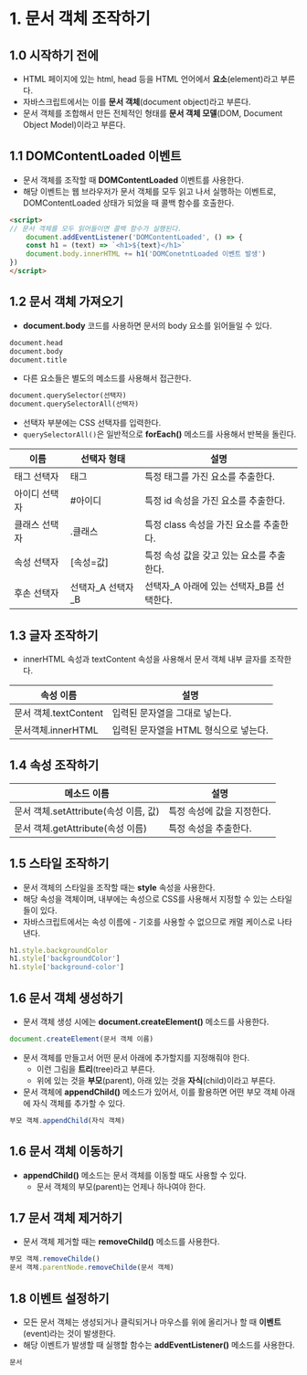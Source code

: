 # 1. 문서 객체 조작하기
## 1.0 시작하기 전에
- HTML 페이지에 있는 html, head 등을 HTML 언어에서 **요소**(element)라고 부른다.
- 자바스크립트에서는 이를 **문서 객체**(document object)라고 부른다.
- 문서 객체를 조합해서 만든 전체적인 형태를 **문서 객체 모델**(DOM, Document Object Model)이라고 부른다.

## 1.1 DOMContentLoaded 이벤트
- 문서 객체를 조작할 때 **DOMContentLoaded** 이벤트를 사용한다.
- 해당 이벤트는 웹 브라우저가 문서 객체를 모두 읽고 나서 실행하는 이벤트로, DOMContentLoaded 상태가 되었을 때 콜백 함수를 호출한다.
```html
<script>
// 문서 객체를 모두 읽어들이면 콜백 함수가 실행된다.
	document.addEventListener('DOMContentLoaded', () => {
	const h1 = (text) => `<h1>${text}</h1>`
	document.body.innerHTML += h1('DOMConetntLoaded 이벤트 발생')
})
</script>
```

## 1.2 문서 객체 가져오기
- **document.body** 코드를 사용하면 문서의 body 요소를 읽어들일 수 있다.
```html
document.head
document.body
document.title
```
- 다른 요소들은 별도의 메소드를 사용해서 접근한다.
```html
document.querySelector(선택자)
document.querySelectorAll(선택자)
```
- 선택자 부분에는 CSS 선택자를 입력한다.
- `querySelectorAll()`은 일반적으로 **forEach()** 메소드를 사용해서 반복을 돌린다.

| 이름      | 선택자 형태      | 설명                        |
| ------- | ----------- | ------------------------- |
| 태그 선택자  | 태그          | 특정 태그를 가진 요소를 추출한다.       |
| 아이디 선택자 | \#아이디       | 특정 id 속성을 가진 요소를 추출한다.    |
| 클래스 선택자 | .클래스        | 특정 class 속성을 가진 요소를 추출한다. |
| 속성 선택자  | [속성=값]      | 특정 속성 값을 갖고 있는 요소를 추출한다.  |
| 후손 선택자  | 선택자_A 선택자_B | 선택자_A 아래에 있는 선택자_B를 선택한다. |

## 1.3 글자 조작하기
- innerHTML 속성과 textContent 속성을 사용해서 문서 객체 내부 글자를 조작한다.

| 속성 이름             | 설명                      |
| ----------------- | ----------------------- |
| 문서 객체.textContent | 입력된 문자열을 그대로 넣는다.       |
| 문서객체.innerHTML    | 입력된 문자열을 HTML 형식으로 넣는다. |

## 1.4 속성 조작하기
| 메소드 이름                       | 설명              |
| ---------------------------- | --------------- |
| 문서 객체.setAttribute(속성 이름, 값) | 특정 속성에 값을 지정한다. |
| 문서 객체.getAttribute(속성 이름)    | 특정 속성을 추출한다.    |

## 1.5 스타일 조작하기
- 문서 객체의 스타일을 조작할 때는 **style** 속성을 사용한다.
- 해당 속성을 객체이며, 내부에는 속성으로 CSS를 사용해서 지정할 수 있는 스타일들이 있다.
- 자바스크립트에서는 속성 이름에 - 기호를 사용할 수 없으므로 캐멀 케이스로 나타낸다.
```javascript
h1.style.backgroundColor
h1.style['backgroundColor']
h1.style['background-color']
```

## 1.6 문서 객체 생성하기
- 문서 객체 생성 시에는 **document.createElement()** 메소드를 사용한다.
```javascript
document.createElement(문서 객체 이름)
```
- 문서 객체를 만들고서 어떤 문서 아래에 추가할지를 지정해줘야 한다.
	- 이런 그림을 **트리**(tree)라고 부른다.
	- 위에 있는 것을 **부모**(parent), 아래 있는 것을 **자식**(child)이라고 부른다.
- 문서 객체에 **appendChild()** 메소드가 있어서, 이를 활용하면 어떤 부모 객체 아래에 자식 객체를 추가할 수 있다.
```javascript
부모 객체.appendChild(자식 객체)
```

## 1.6 문서 객체 이동하기
- **appendChild()** 메소드는 문서 객체를 이동할 때도 사용할 수 있다.
	- 문서 객체의 부모(parent)는 언제나 하나여야 한다.

## 1.7 문서 객체 제거하기
- 문서 객체 제거할 때는 **removeChild()** 메소드를 사용한다.
```javascript
부모 객체.removeChilde()
문서 객체.parentNode.removeChilde(문서 객체)
```

## 1.8 이벤트 설정하기
- 모든 문서 객체는 생성되거나 클릭되거나 마우스를 위에 올리거나 할 때 **이벤트**(event)라는 것이 발생한다.
- 해당 이벤트가 발생할 때 실행할 함수는 **addEventListener()** 메소드를 사용한다.
```javascript
문서
```